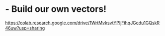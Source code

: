# - Build our own vectors!

https://colab.research.google.com/drive/1WrtMvksvtYPIjFihqJGcdu1GQskR46uw?usp=sharing